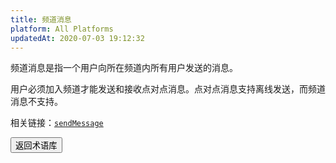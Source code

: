 ```yaml
---
title: 频道消息
platform: All Platforms
updatedAt: 2020-07-03 19:12:32
---
```


频道消息是指一个用户向所在频道内所有用户发送的消息。

用户必须加入频道才能发送和接收点对点消息。点对点消息支持离线发送，而频道消息不支持。

<div class="alert info">相关链接：<a href="/cn/Real-time-Messaging/API%20Reference/RTM_java/classio_1_1agora_1_1rtm_1_1_rtm_channel.html#a6e16eb0e062953980a92e10b0baec235"><code>sendMessage</code></a>
</div>

<a href="./terms"><button>返回术语库</button></a>
